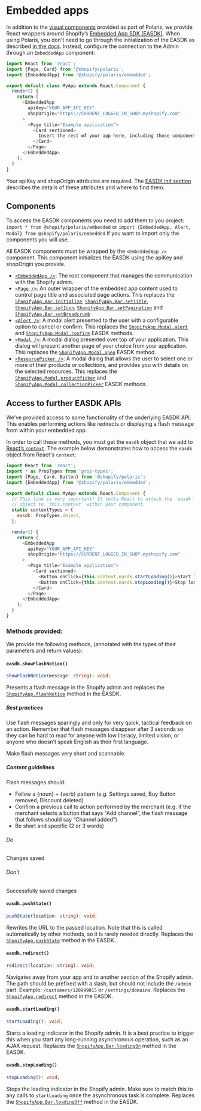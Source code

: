 # Embedded apps

In addition to the [visual components](https://polaris.shopify.com/components/get-started) provided as part of Polaris, we provide React wrappers around Shopify’s [Embedded App SDK (EASDK)](https://help.shopify.com/api/sdks/shopify-apps/embedded-app-sdk/methods#shopifyapp-redirect-path). When using Polaris, you don't need to go through the initialization of the EASDK as described [in the docs](https://help.shopify.com/api/sdks/shopify-apps/embedded-app-sdk/initialization). Instead, configure the connection to the Admin through an `EmbeddedApp` component:

```js
import React from 'react';
import {Page, Card} from '@shopify/polaris';
import {EmbeddedApp} from '@shopify/polaris/embedded';

export default class MyApp extends React.Component {
  render() {
    return (
      <EmbeddedApp
        apiKey="YOUR_APP_API_KEY"
        shopOrigin="https://CURRENT_LOGGED_IN_SHOP.myshopify.com"
      >
        <Page title="Example application">
          <Card sectioned>
            Insert the rest of your app here, including those components detailed below, which can now communicate with the Embedded App SDK.
          </Card>
        </Page>
      </EmbeddedApp>
    );
  }
}
```

Your apiKey and shopOrigin attributes are required. The [EASDK init section](https://help.shopify.com/api/sdks/shopify-apps/embedded-app-sdk/methods#shopifyapp-init-config) describes the details of these attributes and where to find them.

## Components
To access the EASDK components you need to add them to you project:
`import * from @shopify/polaris/embedded` or `import {EmbeddedApp, Alert, Modal} from @shopify/polaris/embedded` if you want to import only the components you will use.

All EASDK components must be wrapped by the `<EmbeddedApp />` component. This component initializes the EASDK using the apiKey and shopOrigin you provide.

* [`<EmbeddedApp />`](https://polaris.shopify.com/components/embedded/embedded-app): The root component that manages the communication with the Shopify admin.
* [`<Page />`](https://polaris.shopify.com/components/structure/page): An outer wrapper of the embedded app content used to control page title and associated page actions. This replaces the [`ShopifyApp.Bar.initialize`](https://help.shopify.com/api/sdks/shopify-apps/embedded-app-sdk/methods#shopifyapp-bar-initialize-config), [`ShopifyApp.Bar.setTitle`](https://help.shopify.com/api/sdks/shopify-apps/embedded-app-sdk/methods#shopifyapp-bar-settitle-title), [`ShopifyApp.Bar.setIcon`](https://help.shopify.com/api/sdks/shopify-apps/embedded-app-sdk/methods#shopifyapp-bar-seticon-icon), [`ShopifyApp.Bar.setPagination`](https://help.shopify.com/api/sdks/shopify-apps/embedded-app-sdk/methods#shopifyapp-bar-setpagination-config) and [`ShopifyApp.Bar.setBreadcrumb`](https://help.shopify.com/api/sdks/shopify-apps/embedded-app-sdk/methods#shopifyapp-bar-setbreadcrumb-config)
* [`<Alert />`](https://polaris.shopify.com/components/embedded/alert): A modal alert presented to the user with a configurable option to cancel or confirm. This replaces the [`ShopifyApp.Modal.alert`](https://help.shopify.com/api/sdks/shopify-apps/embedded-app-sdk/methods#shopifyapp-modal-alert-options-fn) and [`ShopifyApp.Modal.confirm`](https://help.shopify.com/api/sdks/shopify-apps/embedded-app-sdk/methods#shopifyapp-modal-confirm-options-fn) EASDK methods.
* [`<Modal />`](https://polaris.shopify.com/components/embedded/modal): A modal dialog presented over top of your application. This dialog will present another page of your choice from your application. This replaces the [`ShopifyApp.Modal.open`](https://help.shopify.com/api/sdks/shopify-apps/embedded-app-sdk/methods#shopifyapp-modal-open-init-fn) EASDK method.
* [`<ResourcePicker />`](https://polaris.shopify.com/components/embedded/resource-picker): A modal dialog that allows the user to select one or more of their products or collections, and provides you with details on the selected resources. This replaces the [`ShopifyApp.Modal.productPicker`](https://help.shopify.com/api/sdks/shopify-apps/embedded-app-sdk/methods#shopifyapp-modal-productpicker-options-fn) and [`ShopifyApp.Modal.collectionPicker`](https://help.shopify.com/api/sdks/shopify-apps/embedded-app-sdk/methods#shopifyapp-modal-collectionpicker-options-fn) EASDK methods.

## Access to further EASDK APIs

We've provided access to some functionality of the underlying EASDK API. This enables performing actions like redirects or displaying a flash message from within your embedded app.

In order to call these methods, you must get the `easdk` object that we add to [React’s `context`](https://facebook.github.io/react/docs/context.html). The example below demonstrates how to access the `easdk` object from React's `context`:


```js
import React from 'react';
import * as PropTypes from 'prop-types';
import {Page, Card, Button} from '@shopify/polaris';
import {EmbeddedApp} from '@shopify/polaris/embedded';

export default class MyApp extends React.Component {
  // This line is very important! It tells React to attach the `easdk`
  // object to `this.context` within your component.
  static contextTypes = {
    easdk: PropTypes.object,
  };

  render() {
    return (
      <EmbeddedApp
        apiKey="YOUR_APP_API_KEY"
        shopOrigin="https://CURRENT_LOGGED_IN_SHOP.myshopify.com"
      >
        <Page title="Example application">
          <Card sectioned>
            <Button onClick={this.context.easdk.startLoading()}>Start loading</Button>
            <Button onClick={this.context.easdk.stopLoading()}>Stop loading</Button>
          </Card>
        </Page>
      </EmbeddedApp>
    );
  }
}
```
### Methods provided:

We provide the following methods, (annotated with the types of their parameters and return values):

#### `easdk.showFlashNotice()`

```ts
showFlashNotice(message: string): void;
```

Presents a flash message in the Shopify admin and replaces the [`ShopifyApp.flashNotice`](https://help.shopify.com/api/sdks/shopify-apps/embedded-app-sdk/methods#shopifyapp-flashnotice-message) method in the EASDK.

##### Best practices

Use flash messages sparingly and only for very quick, tactical feedback on an action. Remember that flash messages disappear after 3 seconds so they can be hard to read for anyone with low literacy, limited vision, or anyone who doesn’t speak English as their first language.

Make flash messages very short and scannable.

##### Content guidelines

Flash messages should:

* Follow a {noun} + {verb} pattern (e.g. Settings saved, Buy Button removed, Discount deleted)
* Confirm a previous call to action performed by the merchant (e.g. if the merchant selects a button that says “Add channel”, the flash message that follows should say “Channel added”)
* Be short and specific (2 or 3 words)

###### Do
Changes saved

###### Don't
Successfully saved changes

#### `easdk.pushState()`

```ts
pushState(location: string): void;
```

Rewrites the URL to the passed location. Note that this is called automatically by other methods, so it is rarely needed directly. Replaces the [`ShopifyApp.pushState`](https://help.shopify.com/api/sdks/shopify-apps/embedded-app-sdk/methods#shopifyapp-pushstate-path) method in the EASDK.

#### `easdk.redirect()`

```ts
redirect(location: string): void;
```

Navigates away from your app and to another section of the Shopify admin. The path should be prefixed with a slash, but should not include the `/admin` part. Example: `/customers/120999015` or `/settings/domains`. Replaces the [`ShopifyApp.redirect`](https://help.shopify.com/api/sdks/shopify-apps/embedded-app-sdk/methods#shopifyapp-redirect-path) method in the EASDK.

#### `easdk.startLoading()`

```ts
startLoading(): void;
```

Starts a loading indicator in the Shopify admin. It is a best practice to trigger this when you start any long-running asynchronous operation, such as an AJAX request. Replaces the [`ShopifyApp.Bar.loadingOn`](https://help.shopify.com/api/sdks/shopify-apps/embedded-app-sdk/methods#shopifyapp-bar-loadingon) method in the EASDK.

#### `easdk.stopLoading()`

```ts
stopLoading(): void;
```

Stops the loading indicator in the Shopify admin. Make sure to match this to any calls to `startLoading` once the asynchronous task is complete. Replaces the [`ShopifyApp.Bar.loadingOff`](https://help.shopify.com/api/sdks/shopify-apps/embedded-app-sdk/methods#shopifyapp-bar-loadingoff) method in the EASDK.
